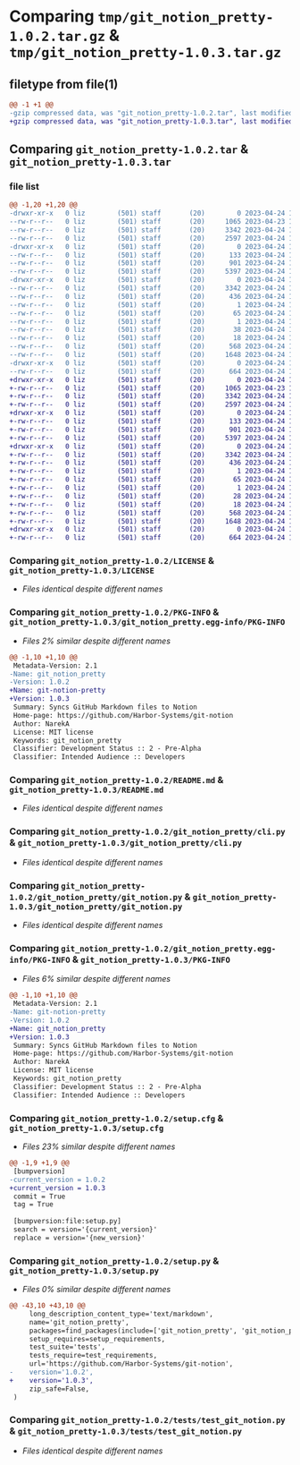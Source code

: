 # Comparing `tmp/git_notion_pretty-1.0.2.tar.gz` & `tmp/git_notion_pretty-1.0.3.tar.gz`

## filetype from file(1)

```diff
@@ -1 +1 @@
-gzip compressed data, was "git_notion_pretty-1.0.2.tar", last modified: Mon Apr 24 15:17:20 2023, max compression
+gzip compressed data, was "git_notion_pretty-1.0.3.tar", last modified: Mon Apr 24 15:47:22 2023, max compression
```

## Comparing `git_notion_pretty-1.0.2.tar` & `git_notion_pretty-1.0.3.tar`

### file list

```diff
@@ -1,20 +1,20 @@
-drwxr-xr-x   0 liz        (501) staff       (20)        0 2023-04-24 15:17:20.776964 git_notion_pretty-1.0.2/
--rw-r--r--   0 liz        (501) staff       (20)     1065 2023-04-23 16:02:09.000000 git_notion_pretty-1.0.2/LICENSE
--rw-r--r--   0 liz        (501) staff       (20)     3342 2023-04-24 15:17:20.777024 git_notion_pretty-1.0.2/PKG-INFO
--rw-r--r--   0 liz        (501) staff       (20)     2597 2023-04-24 15:13:30.000000 git_notion_pretty-1.0.2/README.md
-drwxr-xr-x   0 liz        (501) staff       (20)        0 2023-04-24 15:17:20.775665 git_notion_pretty-1.0.2/git_notion_pretty/
--rw-r--r--   0 liz        (501) staff       (20)      133 2023-04-24 15:17:05.000000 git_notion_pretty-1.0.2/git_notion_pretty/__init__.py
--rw-r--r--   0 liz        (501) staff       (20)      901 2023-04-24 15:16:08.000000 git_notion_pretty-1.0.2/git_notion_pretty/cli.py
--rw-r--r--   0 liz        (501) staff       (20)     5397 2023-04-24 14:55:17.000000 git_notion_pretty-1.0.2/git_notion_pretty/git_notion.py
-drwxr-xr-x   0 liz        (501) staff       (20)        0 2023-04-24 15:17:20.776562 git_notion_pretty-1.0.2/git_notion_pretty.egg-info/
--rw-r--r--   0 liz        (501) staff       (20)     3342 2023-04-24 15:17:20.000000 git_notion_pretty-1.0.2/git_notion_pretty.egg-info/PKG-INFO
--rw-r--r--   0 liz        (501) staff       (20)      436 2023-04-24 15:17:20.000000 git_notion_pretty-1.0.2/git_notion_pretty.egg-info/SOURCES.txt
--rw-r--r--   0 liz        (501) staff       (20)        1 2023-04-24 15:17:20.000000 git_notion_pretty-1.0.2/git_notion_pretty.egg-info/dependency_links.txt
--rw-r--r--   0 liz        (501) staff       (20)       65 2023-04-24 15:17:20.000000 git_notion_pretty-1.0.2/git_notion_pretty.egg-info/entry_points.txt
--rw-r--r--   0 liz        (501) staff       (20)        1 2023-04-24 14:59:14.000000 git_notion_pretty-1.0.2/git_notion_pretty.egg-info/not-zip-safe
--rw-r--r--   0 liz        (501) staff       (20)       38 2023-04-24 15:17:20.000000 git_notion_pretty-1.0.2/git_notion_pretty.egg-info/requires.txt
--rw-r--r--   0 liz        (501) staff       (20)       18 2023-04-24 15:17:20.000000 git_notion_pretty-1.0.2/git_notion_pretty.egg-info/top_level.txt
--rw-r--r--   0 liz        (501) staff       (20)      568 2023-04-24 15:17:20.777302 git_notion_pretty-1.0.2/setup.cfg
--rw-r--r--   0 liz        (501) staff       (20)     1648 2023-04-24 15:17:05.000000 git_notion_pretty-1.0.2/setup.py
-drwxr-xr-x   0 liz        (501) staff       (20)        0 2023-04-24 15:17:20.776692 git_notion_pretty-1.0.2/tests/
--rw-r--r--   0 liz        (501) staff       (20)      664 2023-04-24 14:53:53.000000 git_notion_pretty-1.0.2/tests/test_git_notion.py
+drwxr-xr-x   0 liz        (501) staff       (20)        0 2023-04-24 15:47:22.936951 git_notion_pretty-1.0.3/
+-rw-r--r--   0 liz        (501) staff       (20)     1065 2023-04-23 16:02:09.000000 git_notion_pretty-1.0.3/LICENSE
+-rw-r--r--   0 liz        (501) staff       (20)     3342 2023-04-24 15:47:22.937019 git_notion_pretty-1.0.3/PKG-INFO
+-rw-r--r--   0 liz        (501) staff       (20)     2597 2023-04-24 15:13:30.000000 git_notion_pretty-1.0.3/README.md
+drwxr-xr-x   0 liz        (501) staff       (20)        0 2023-04-24 15:47:22.935772 git_notion_pretty-1.0.3/git_notion_pretty/
+-rw-r--r--   0 liz        (501) staff       (20)      133 2023-04-24 15:47:08.000000 git_notion_pretty-1.0.3/git_notion_pretty/__init__.py
+-rw-r--r--   0 liz        (501) staff       (20)      901 2023-04-24 15:16:08.000000 git_notion_pretty-1.0.3/git_notion_pretty/cli.py
+-rw-r--r--   0 liz        (501) staff       (20)     5397 2023-04-24 14:55:17.000000 git_notion_pretty-1.0.3/git_notion_pretty/git_notion.py
+drwxr-xr-x   0 liz        (501) staff       (20)        0 2023-04-24 15:47:22.936665 git_notion_pretty-1.0.3/git_notion_pretty.egg-info/
+-rw-r--r--   0 liz        (501) staff       (20)     3342 2023-04-24 15:47:22.000000 git_notion_pretty-1.0.3/git_notion_pretty.egg-info/PKG-INFO
+-rw-r--r--   0 liz        (501) staff       (20)      436 2023-04-24 15:47:22.000000 git_notion_pretty-1.0.3/git_notion_pretty.egg-info/SOURCES.txt
+-rw-r--r--   0 liz        (501) staff       (20)        1 2023-04-24 15:47:22.000000 git_notion_pretty-1.0.3/git_notion_pretty.egg-info/dependency_links.txt
+-rw-r--r--   0 liz        (501) staff       (20)       65 2023-04-24 15:47:22.000000 git_notion_pretty-1.0.3/git_notion_pretty.egg-info/entry_points.txt
+-rw-r--r--   0 liz        (501) staff       (20)        1 2023-04-24 14:59:14.000000 git_notion_pretty-1.0.3/git_notion_pretty.egg-info/not-zip-safe
+-rw-r--r--   0 liz        (501) staff       (20)       28 2023-04-24 15:47:22.000000 git_notion_pretty-1.0.3/git_notion_pretty.egg-info/requires.txt
+-rw-r--r--   0 liz        (501) staff       (20)       18 2023-04-24 15:47:22.000000 git_notion_pretty-1.0.3/git_notion_pretty.egg-info/top_level.txt
+-rw-r--r--   0 liz        (501) staff       (20)      568 2023-04-24 15:47:22.937296 git_notion_pretty-1.0.3/setup.cfg
+-rw-r--r--   0 liz        (501) staff       (20)     1648 2023-04-24 15:47:08.000000 git_notion_pretty-1.0.3/setup.py
+drwxr-xr-x   0 liz        (501) staff       (20)        0 2023-04-24 15:47:22.936807 git_notion_pretty-1.0.3/tests/
+-rw-r--r--   0 liz        (501) staff       (20)      664 2023-04-24 14:53:53.000000 git_notion_pretty-1.0.3/tests/test_git_notion.py
```

### Comparing `git_notion_pretty-1.0.2/LICENSE` & `git_notion_pretty-1.0.3/LICENSE`

 * *Files identical despite different names*

### Comparing `git_notion_pretty-1.0.2/PKG-INFO` & `git_notion_pretty-1.0.3/git_notion_pretty.egg-info/PKG-INFO`

 * *Files 2% similar despite different names*

```diff
@@ -1,10 +1,10 @@
 Metadata-Version: 2.1
-Name: git_notion_pretty
-Version: 1.0.2
+Name: git-notion-pretty
+Version: 1.0.3
 Summary: Syncs GitHub Markdown files to Notion
 Home-page: https://github.com/Harbor-Systems/git-notion
 Author: NarekA
 License: MIT license
 Keywords: git_notion_pretty
 Classifier: Development Status :: 2 - Pre-Alpha
 Classifier: Intended Audience :: Developers
```

### Comparing `git_notion_pretty-1.0.2/README.md` & `git_notion_pretty-1.0.3/README.md`

 * *Files identical despite different names*

### Comparing `git_notion_pretty-1.0.2/git_notion_pretty/cli.py` & `git_notion_pretty-1.0.3/git_notion_pretty/cli.py`

 * *Files identical despite different names*

### Comparing `git_notion_pretty-1.0.2/git_notion_pretty/git_notion.py` & `git_notion_pretty-1.0.3/git_notion_pretty/git_notion.py`

 * *Files identical despite different names*

### Comparing `git_notion_pretty-1.0.2/git_notion_pretty.egg-info/PKG-INFO` & `git_notion_pretty-1.0.3/PKG-INFO`

 * *Files 6% similar despite different names*

```diff
@@ -1,10 +1,10 @@
 Metadata-Version: 2.1
-Name: git-notion-pretty
-Version: 1.0.2
+Name: git_notion_pretty
+Version: 1.0.3
 Summary: Syncs GitHub Markdown files to Notion
 Home-page: https://github.com/Harbor-Systems/git-notion
 Author: NarekA
 License: MIT license
 Keywords: git_notion_pretty
 Classifier: Development Status :: 2 - Pre-Alpha
 Classifier: Intended Audience :: Developers
```

### Comparing `git_notion_pretty-1.0.2/setup.cfg` & `git_notion_pretty-1.0.3/setup.cfg`

 * *Files 23% similar despite different names*

```diff
@@ -1,9 +1,9 @@
 [bumpversion]
-current_version = 1.0.2
+current_version = 1.0.3
 commit = True
 tag = True
 
 [bumpversion:file:setup.py]
 search = version='{current_version}'
 replace = version='{new_version}'
```

### Comparing `git_notion_pretty-1.0.2/setup.py` & `git_notion_pretty-1.0.3/setup.py`

 * *Files 0% similar despite different names*

```diff
@@ -43,10 +43,10 @@
     long_description_content_type='text/markdown',
     name='git_notion_pretty',
     packages=find_packages(include=['git_notion_pretty', 'git_notion_pretty.*']),
     setup_requires=setup_requirements,
     test_suite='tests',
     tests_require=test_requirements,
     url='https://github.com/Harbor-Systems/git-notion',
-    version='1.0.2',
+    version='1.0.3',
     zip_safe=False,
 )
```

### Comparing `git_notion_pretty-1.0.2/tests/test_git_notion.py` & `git_notion_pretty-1.0.3/tests/test_git_notion.py`

 * *Files identical despite different names*

